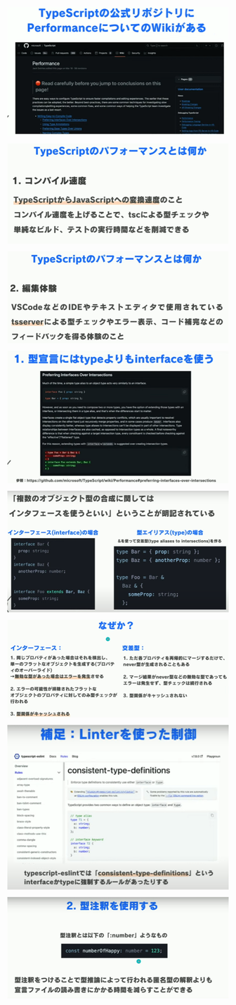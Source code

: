 
![](images/image_20240511044119.png)

![](images/image_20240511044215.png)

![](images/image_20240511044246.png)

![](images/image_20240511044343.png)

![](images/image_20240511044355.png)

![](images/image_20240511044409.png)


![](images/image_20240511044438.png)


![](images/image_20240511044452.png)

